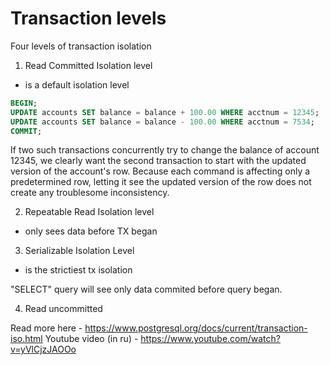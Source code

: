 # Transaction levels

Four levels of transaction isolation

1. Read Committed Isolation level
- is a default isolation level

```sql
BEGIN;
UPDATE accounts SET balance = balance + 100.00 WHERE acctnum = 12345;
UPDATE accounts SET balance = balance - 100.00 WHERE acctnum = 7534;
COMMIT;
```
If two such transactions concurrently try to change the balance of account 12345, we clearly want the second transaction to start with the updated version of the account's row. Because each command is affecting only a predetermined row, letting it see the updated version of the row does not create any troublesome inconsistency.

2. Repeatable Read Isolation level
- only sees data before TX began

3. Serializable Isolation Level
- is the strictiest tx isolation 

"SELECT" query will see only data commited before query began.

4. Read uncommitted


Read more here - https://www.postgresql.org/docs/current/transaction-iso.html
Youtube video (in ru) - https://www.youtube.com/watch?v=yVlCjzJAOOo
